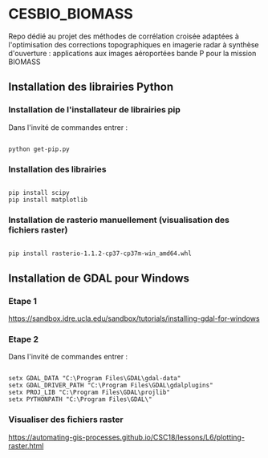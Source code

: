 # CESBIO_BIOMASS
Repo dédié au projet des méthodes de corrélation croisée adaptées à l'optimisation des corrections topographiques en imagerie radar à synthèse d'ouverture : applications aux images aéroportées bande P pour la mission BIOMASS

## Installation des librairies Python

### Installation de l'installateur de librairies pip
Dans l'invité de commandes entrer : 
<pre><code>
python get-pip.py
</code></pre>

### Installation des librairies
<pre><code>
pip install scipy
pip install matplotlib
</code></pre>

### Installation de rasterio manuellement (visualisation des fichiers raster)
<pre><code>
pip install rasterio-1.1.2-cp37-cp37m-win_amd64.whl
</code></pre>

## Installation de GDAL pour Windows

### Etape 1 
https://sandbox.idre.ucla.edu/sandbox/tutorials/installing-gdal-for-windows

### Etape 2 
Dans l'invité de commandes entrer : 
<pre><code>
setx GDAL_DATA "C:\Program Files\GDAL\gdal-data"
setx GDAL_DRIVER_PATH "C:\Program Files\GDAL\gdalplugins"
setx PROJ_LIB "C:\Program Files\GDAL\projlib"
setx PYTHONPATH "C:\Program Files\GDAL\"
</code></pre>

### Visualiser des fichiers raster
https://automating-gis-processes.github.io/CSC18/lessons/L6/plotting-raster.html

